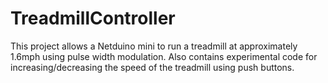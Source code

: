 # TreadmillController

This project allows a Netduino mini to run a treadmill at approximately 1.6mph using pulse width modulation. Also contains experimental code for increasing/decreasing the speed of the treadmill using push buttons.
